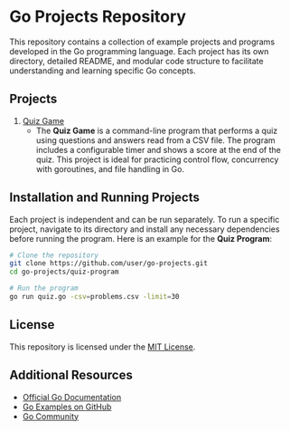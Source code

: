 
# Go Projects Repository

This repository contains a collection of example projects and programs developed in the Go programming language. Each project has its own directory, detailed README, and modular code structure to facilitate understanding and learning specific Go concepts.

## Projects

1. [Quiz Game](#quiz-game)
   - The **Quiz Game** is a command-line program that performs a quiz using questions and answers read from a CSV file. The program includes a configurable timer and shows a score at the end of the quiz. This project is ideal for practicing control flow, concurrency with goroutines, and file handling in Go.


## Installation and Running Projects

Each project is independent and can be run separately. To run a specific project, navigate to its directory and install any necessary dependencies before running the program. Here is an example for the **Quiz Program**:

```bash
# Clone the repository
git clone https://github.com/user/go-projects.git
cd go-projects/quiz-program

# Run the program
go run quiz.go -csv=problems.csv -limit=30
```

## License

This repository is licensed under the [MIT License](./LICENSE).

## Additional Resources

- [Official Go Documentation](https://golang.org/doc/)
- [Go Examples on GitHub](https://github.com/topics/go)
- [Go Community](https://golang.org/help/)
